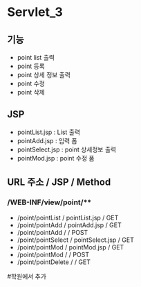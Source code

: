 # Servlet_3

## 기능 
- point list 출력
- point 등록
- point 상세 정보 출력
- point 수정
- point 삭제

## JSP
- pointList.jsp		: List 출력
- pointAdd.jsp		: 입력 폼 
- pointSelect.jsp	: point 상세정보 출력
- pointMod.jsp		: point 수정 폼


## URL 주소				/	JSP				/	Method
###	/WEB-INF/view/point/**
- /point/pointList		/	pointList.jsp	/	GET
- /point/pointAdd		/	pointAdd.jsp	/	GET
- /point/pointAdd		/					/	POST
- /point/pointSelect	/	pointSelect.jsp	/	GET
- /point/pointMod		/	pointMod.jsp	/	GET
- /point/pointMod		/					/	POST
- /point/pointDelete	/					/	GET
 
 
 #학원에서 추가